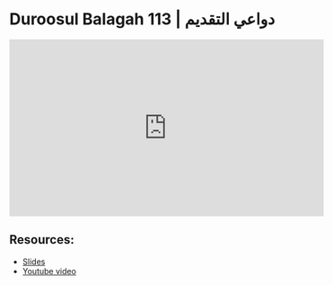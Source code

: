 # Duroosul Balagah 113 | دواعي التقديم
                
<iframe width="560" height="315" src="https://www.youtube-nocookie.com/embed/i45A9hD6YVk?start=0" frameborder="0" allow="accelerometer; autoplay; encrypted-media; gyroscope; picture-in-picture" allowfullscreen="allowfullscreen">
</iframe><BR>

## Resources:
- [Slides](https://github.com/arshare/resources_balagha_pdfs)
- [Youtube video](https://www.youtube.com/watch?v=i45A9hD6YVk&list=PLzn0qdi6JpdvvXVuJ7kIusNquSxeyKJvc)

